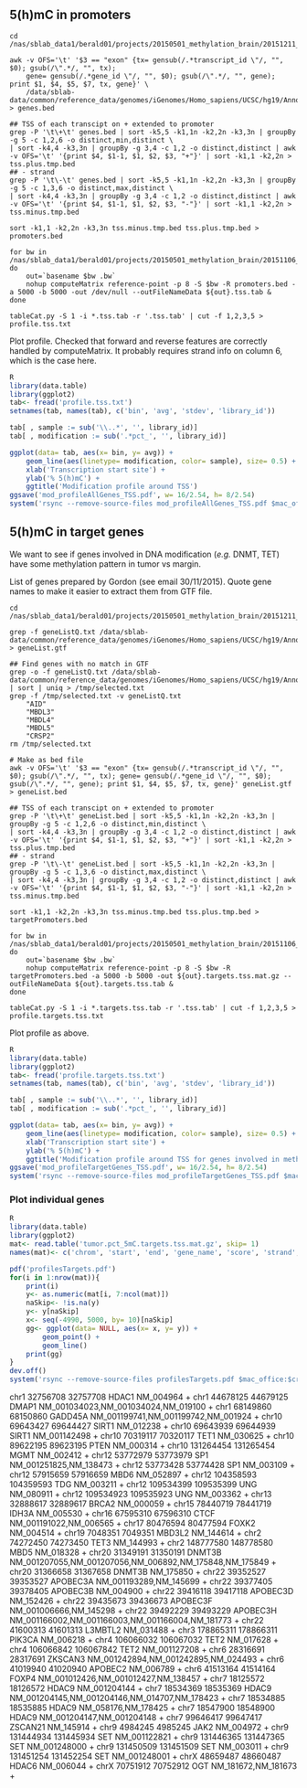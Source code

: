 

## 5(h)mC in promoters

```
cd /nas/sblab_data1/berald01/projects/20150501_methylation_brain/20151211_mC_target_genes/

awk -v OFS='\t' '$3 == "exon" {tx= gensub(/.*transcript_id \"/, "", $0); gsub(/\".*/, "", tx);
    gene= gensub(/.*gene_id \"/, "", $0); gsub(/\".*/, "", gene); print $1, $4, $5, $7, tx, gene}' \
    /data/sblab-data/common/reference_data/genomes/iGenomes/Homo_sapiens/UCSC/hg19/Annotation/Genes/genes.gtf > genes.bed

## TSS of each transcipt on + extended to promoter
grep -P '\t\+\t' genes.bed | sort -k5,5 -k1,1n -k2,2n -k3,3n | groupBy -g 5 -c 1,2,6 -o distinct,min,distinct \
| sort -k4,4 -k3,3n | groupBy -g 3,4 -c 1,2 -o distinct,distinct | awk -v OFS='\t' '{print $4, $1-1, $1, $2, $3, "+"}' | sort -k1,1 -k2,2n > tss.plus.tmp.bed
## - strand
grep -P '\t\-\t' genes.bed | sort -k5,5 -k1,1n -k2,2n -k3,3n | groupBy -g 5 -c 1,3,6 -o distinct,max,distinct \
| sort -k4,4 -k3,3n | groupBy -g 3,4 -c 1,2 -o distinct,distinct | awk -v OFS='\t' '{print $4, $1-1, $1, $2, $3, "-"}' | sort -k1,1 -k2,2n > tss.minus.tmp.bed

sort -k1,1 -k2,2n -k3,3n tss.minus.tmp.bed tss.plus.tmp.bed > promoters.bed

for bw in /nas/sblab_data1/berald01/projects/20150501_methylation_brain/20151106_genome_methyl/*.bw
do
    out=`basename $bw .bw`
    nohup computeMatrix reference-point -p 8 -S $bw -R promoters.bed -a 5000 -b 5000 -out /dev/null --outFileNameData ${out}.tss.tab &
done

tableCat.py -S 1 -i *.tss.tab -r '.tss.tab' | cut -f 1,2,3,5 > profile.tss.txt
```

Plot profile. Checked that forward and reverse features are correctly handled by computeMatrix. It probably requires strand info on
column 6, which is the case here.

```R
R
library(data.table)
library(ggplot2)
tab<- fread('profile.tss.txt')
setnames(tab, names(tab), c('bin', 'avg', 'stdev', 'library_id'))

tab[ , sample := sub('\\..*', '', library_id)]
tab[ , modification := sub('.*pct_', '', library_id)]

ggplot(data= tab, aes(x= bin, y= avg)) +
    geom_line(aes(linetype= modification, color= sample), size= 0.5) +
    xlab('Transcription start site') +
    ylab('% 5(h)mC') +
    ggtitle('Modification profile around TSS')
ggsave('mod_profileAllGenes_TSS.pdf', w= 16/2.54, h= 8/2.54)
system('rsync --remove-source-files mod_profileAllGenes_TSS.pdf $mac_office:$cri_public_projects/20150501_methylation_brain/20151211_mC_target_genes/')
```

## 5(h)mC in target genes

We want to see if genes involved in DNA modification (_e.g._ DNMT, TET) have some methylation pattern in
tumor vs margin.

List of genes prepared by Gordon (see email 30/11/2015). Quote gene names to make it easier to extract them from
GTF file.

```
cd /nas/sblab_data1/berald01/projects/20150501_methylation_brain/20151211_mC_target_genes/

grep -f geneListQ.txt /data/sblab-data/common/reference_data/genomes/iGenomes/Homo_sapiens/UCSC/hg19/Annotation/Genes/genes.gtf > geneList.gtf

## Find genes with no match in GTF 
grep -o -f geneListQ.txt /data/sblab-data/common/reference_data/genomes/iGenomes/Homo_sapiens/UCSC/hg19/Annotation/Genes/genes.gtf | sort | uniq > /tmp/selected.txt
grep -f /tmp/selected.txt -v geneListQ.txt
    "AID"
    "MBDL3"
    "MBDL4"
    "MBDL5"
    "CRSP2"
rm /tmp/selected.txt

# Make as bed file
awk -v OFS='\t' '$3 == "exon" {tx= gensub(/.*transcript_id \"/, "", $0); gsub(/\".*/, "", tx); gene= gensub(/.*gene_id \"/, "", $0); gsub(/\".*/, "", gene); print $1, $4, $5, $7, tx, gene}' geneList.gtf > geneList.bed

## TSS of each transcipt on + extended to promoter
grep -P '\t\+\t' geneList.bed | sort -k5,5 -k1,1n -k2,2n -k3,3n | groupBy -g 5 -c 1,2,6 -o distinct,min,distinct \
| sort -k4,4 -k3,3n | groupBy -g 3,4 -c 1,2 -o distinct,distinct | awk -v OFS='\t' '{print $4, $1-1, $1, $2, $3, "+"}' | sort -k1,1 -k2,2n > tss.plus.tmp.bed
## - strand
grep -P '\t\-\t' geneList.bed | sort -k5,5 -k1,1n -k2,2n -k3,3n | groupBy -g 5 -c 1,3,6 -o distinct,max,distinct \
| sort -k4,4 -k3,3n | groupBy -g 3,4 -c 1,2 -o distinct,distinct | awk -v OFS='\t' '{print $4, $1-1, $1, $2, $3, "-"}' | sort -k1,1 -k2,2n > tss.minus.tmp.bed

sort -k1,1 -k2,2n -k3,3n tss.minus.tmp.bed tss.plus.tmp.bed > targetPromoters.bed

for bw in /nas/sblab_data1/berald01/projects/20150501_methylation_brain/20151106_genome_methyl/*.bw
do
    out=`basename $bw .bw`
    nohup computeMatrix reference-point -p 8 -S $bw -R targetPromoters.bed -a 5000 -b 5000 -out ${out}.targets.tss.mat.gz --outFileNameData ${out}.targets.tss.tab &
done

tableCat.py -S 1 -i *.targets.tss.tab -r '.tss.tab' | cut -f 1,2,3,5 > profile.targets.tss.txt
```

Plot profile as above.

```R
R
library(data.table)
library(ggplot2)
tab<- fread('profile.targets.tss.txt')
setnames(tab, names(tab), c('bin', 'avg', 'stdev', 'library_id'))

tab[ , sample := sub('\\..*', '', library_id)]
tab[ , modification := sub('.*pct_', '', library_id)]

ggplot(data= tab, aes(x= bin, y= avg)) +
    geom_line(aes(linetype= modification, color= sample), size= 0.5) +
    xlab('Transcription start site') +
    ylab('% 5(h)mC') +
    ggtitle('Modification profile around TSS for genes involved in methylation metabolism')
ggsave('mod_profileTargetGenes_TSS.pdf', w= 16/2.54, h= 8/2.54)
system('rsync --remove-source-files mod_profileTargetGenes_TSS.pdf $mac_office:$cri_public_projects/20150501_methylation_brain/20151211_mC_target_genes/')
```

### Plot individual genes

```R
R
library(data.table)
library(ggplot2)
mat<- read.table('tumor.pct_5mC.targets.tss.mat.gz', skip= 1)
names(mat)<- c('chrom', 'start', 'end', 'gene_name', 'score', 'strand', seq(-4990, 5000, by= 10))

pdf('profilesTargets.pdf')
for(i in 1:nrow(mat)){
    print(i)
    y<- as.numeric(mat[i, 7:ncol(mat)])
    naSkip<- !is.na(y)
    y<- y[naSkip]
    x<- seq(-4990, 5000, by= 10)[naSkip]
    gg<- ggplot(data= NULL, aes(x= x, y= y)) +
        geom_point() +
        geom_line()
    print(gg)
}
dev.off()
system('rsync --remove-source-files profilesTargets.pdf $mac_office:$cri_public_projects/20150501_methylation_brain/20151211_mC_target_genes/')
```

chr1	32756708	32757708	HDAC1	NM_004964	+
chr1	44678125	44679125	DMAP1	NM_001034023,NM_001034024,NM_019100	+
chr1	68149860	68150860	GADD45A	NM_001199741,NM_001199742,NM_001924	+
chr10	69643427	69644427	SIRT1	NM_012238	+
chr10	69643939	69644939	SIRT1	NM_001142498	+
chr10	70319117	70320117	TET1	NM_030625	+
chr10	89622195	89623195	PTEN	NM_000314	+
chr10	131264454	131265454	MGMT	NM_002412	+
chr12	53772979	53773979	SP1	NM_001251825,NM_138473	+
chr12	53773428	53774428	SP1	NM_003109	+
chr12	57915659	57916659	MBD6	NM_052897	+
chr12	104358593	104359593	TDG	NM_003211	+
chr12	109534399	109535399	UNG	NM_080911	+
chr12	109534923	109535923	UNG	NM_003362	+
chr13	32888617	32889617	BRCA2	NM_000059	+
chr15	78440719	78441719	IDH3A	NM_005530	+
chr16	67595310	67596310	CTCF	NM_001191022,NM_006565	+
chr17	80476594	80477594	FOXK2	NM_004514	+
chr19	7048351	7049351	MBD3L2	NM_144614	+
chr2	74272450	74273450	TET3	NM_144993	+
chr2	148777580	148778580	MBD5	NM_018328	+
chr20	31349191	31350191	DNMT3B	NM_001207055,NM_001207056,NM_006892,NM_175848,NM_175849	+
chr20	31366658	31367658	DNMT3B	NM_175850	+
chr22	39352527	39353527	APOBEC3A	NM_001193289,NM_145699	+
chr22	39377405	39378405	APOBEC3B	NM_004900	+
chr22	39416118	39417118	APOBEC3D	NM_152426	+
chr22	39435673	39436673	APOBEC3F	NM_001006666,NM_145298	+
chr22	39492229	39493229	APOBEC3H	NM_001166002,NM_001166003,NM_001166004,NM_181773	+
chr22	41600313	41601313	L3MBTL2	NM_031488	+
chr3	178865311	178866311	PIK3CA	NM_006218	+
chr4	106066032	106067032	TET2	NM_017628	+
chr4	106066842	106067842	TET2	NM_001127208	+
chr6	28316691	28317691	ZKSCAN3	NM_001242894,NM_001242895,NM_024493	+
chr6	41019940	41020940	APOBEC2	NM_006789	+
chr6	41513164	41514164	FOXP4	NM_001012426,NM_001012427,NM_138457	+
chr7	18125572	18126572	HDAC9	NM_001204144	+
chr7	18534369	18535369	HDAC9	NM_001204145,NM_001204146,NM_014707,NM_178423	+
chr7	18534885	18535885	HDAC9	NM_058176,NM_178425	+
chr7	18547900	18548900	HDAC9	NM_001204147,NM_001204148	+
chr7	99646417	99647417	ZSCAN21	NM_145914	+
chr9	4984245	4985245	JAK2	NM_004972	+
chr9	131444934	131445934	SET	NM_001122821	+
chr9	131446365	131447365	SET	NM_001248000	+
chr9	131450509	131451509	SET	NM_003011	+
chr9	131451254	131452254	SET	NM_001248001	+
chrX	48659487	48660487	HDAC6	NM_006044	+
chrX	70751912	70752912	OGT	NM_181672,NM_181673	+

